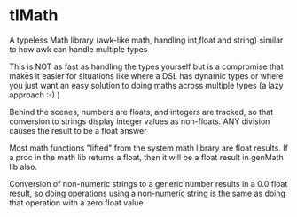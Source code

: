 # tlMath
A typeless Math library (awk-like math, handling int,float and string)
similar to how awk can handle multiple types

This is NOT as fast as handling the types yourself
but is a compromise that makes it easier for
situations like where a DSL has dynamic types
or where you just want an easy solution to
doing maths across multiple types (a lazy
approach :-) )

Behind the scenes, numbers are floats, and integers
are tracked, so that conversion to strings display
integer values as non-floats.
ANY division causes the result to be a float answer

Most math functions "lifted" from the system math library
are float results.
If a proc in the math lib returns a float,
then it will be a float result in genMath lib also.

Conversion of non-numeric strings to a generic number
results in a 0.0 float result, so doing operations
using a non-numeric string is the same as doing that
operation with a zero float value
